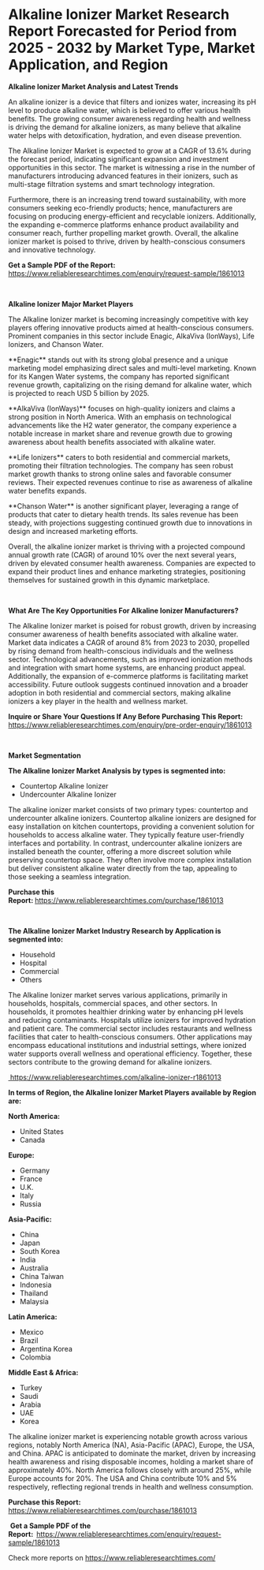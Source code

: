 <p><h1>Alkaline Ionizer Market Research Report Forecasted for Period from 2025 -  2032 by Market Type, Market Application, and Region</h1></p><p><strong>Alkaline Ionizer Market Analysis and Latest Trends</strong></p>
<p><p>An alkaline ionizer is a device that filters and ionizes water, increasing its pH level to produce alkaline water, which is believed to offer various health benefits. The growing consumer awareness regarding health and wellness is driving the demand for alkaline ionizers, as many believe that alkaline water helps with detoxification, hydration, and even disease prevention. </p><p>The Alkaline Ionizer Market is expected to grow at a CAGR of 13.6% during the forecast period, indicating significant expansion and investment opportunities in this sector. The market is witnessing a rise in the number of manufacturers introducing advanced features in their ionizers, such as multi-stage filtration systems and smart technology integration. </p><p>Furthermore, there is an increasing trend toward sustainability, with more consumers seeking eco-friendly products; hence, manufacturers are focusing on producing energy-efficient and recyclable ionizers. Additionally, the expanding e-commerce platforms enhance product availability and consumer reach, further propelling market growth. Overall, the alkaline ionizer market is poised to thrive, driven by health-conscious consumers and innovative technology.</p></p>
<p><strong>Get a Sample PDF of the Report:&nbsp;</strong> <a href="https://www.reliableresearchtimes.com/enquiry/request-sample/1861013?utm_campaign=3585&utm_medium=2&utm_source=Github&utm_content=ia&utm_term=11042025&utm_id=alkaline-ionizer">https://www.reliableresearchtimes.com/enquiry/request-sample/1861013</a></p>
<p>&nbsp;</p>
<p><strong>Alkaline Ionizer Major Market Players</strong></p>
<p><p>The Alkaline Ionizer market is becoming increasingly competitive with key players offering innovative products aimed at health-conscious consumers. Prominent companies in this sector include Enagic, AlkaViva (IonWays), Life Ionizers, and Chanson Water. </p><p>**Enagic** stands out with its strong global presence and a unique marketing model emphasizing direct sales and multi-level marketing. Known for its Kangen Water systems, the company has reported significant revenue growth, capitalizing on the rising demand for alkaline water, which is projected to reach USD 5 billion by 2025.</p><p>**AlkaViva (IonWays)** focuses on high-quality ionizers and claims a strong position in North America. With an emphasis on technological advancements like the H2 water generator, the company experience a notable increase in market share and revenue growth due to growing awareness about health benefits associated with alkaline water.</p><p>**Life Ionizers** caters to both residential and commercial markets, promoting their filtration technologies. The company has seen robust market growth thanks to strong online sales and favorable consumer reviews. Their expected revenues continue to rise as awareness of alkaline water benefits expands.</p><p>**Chanson Water** is another significant player, leveraging a range of products that cater to dietary health trends. Its sales revenue has been steady, with projections suggesting continued growth due to innovations in design and increased marketing efforts.</p><p>Overall, the alkaline ionizer market is thriving with a projected compound annual growth rate (CAGR) of around 10% over the next several years, driven by elevated consumer health awareness. Companies are expected to expand their product lines and enhance marketing strategies, positioning themselves for sustained growth in this dynamic marketplace.</p></p>
<p>&nbsp;</p>
<p><strong>What Are The Key Opportunities For Alkaline Ionizer Manufacturers?</strong></p>
<p><p>The Alkaline Ionizer market is poised for robust growth, driven by increasing consumer awareness of health benefits associated with alkaline water. Market data indicates a CAGR of around 8% from 2023 to 2030, propelled by rising demand from health-conscious individuals and the wellness sector. Technological advancements, such as improved ionization methods and integration with smart home systems, are enhancing product appeal. Additionally, the expansion of e-commerce platforms is facilitating market accessibility. Future outlook suggests continued innovation and a broader adoption in both residential and commercial sectors, making alkaline ionizers a key player in the health and wellness market.</p></p>
<p><strong>Inquire or Share Your Questions If Any Before Purchasing This Report:</strong> <a href="https://www.reliableresearchtimes.com/enquiry/pre-order-enquiry/1861013?utm_campaign=3585&utm_medium=2&utm_source=Github&utm_content=ia&utm_term=11042025&utm_id=alkaline-ionizer">https://www.reliableresearchtimes.com/enquiry/pre-order-enquiry/1861013</a></p>
<p>&nbsp;</p>
<p><strong>Market Segmentation</strong></p>
<p><strong>The Alkaline Ionizer Market Analysis by types is segmented into:</strong></p>
<p><ul><li>Countertop Alkaline Ionizer</li><li>Undercounter Alkaline Ionizer</li></ul></p>
<p><p>The alkaline ionizer market consists of two primary types: countertop and undercounter alkaline ionizers. Countertop alkaline ionizers are designed for easy installation on kitchen countertops, providing a convenient solution for households to access alkaline water. They typically feature user-friendly interfaces and portability. In contrast, undercounter alkaline ionizers are installed beneath the counter, offering a more discreet solution while preserving countertop space. They often involve more complex installation but deliver consistent alkaline water directly from the tap, appealing to those seeking a seamless integration.</p></p>
<p><strong>Purchase this Report:&nbsp;</strong><a href="https://www.reliableresearchtimes.com/purchase/1861013?utm_campaign=3585&utm_medium=2&utm_source=Github&utm_content=ia&utm_term=11042025&utm_id=alkaline-ionizer">https://www.reliableresearchtimes.com/purchase/1861013</a></p>
<p>&nbsp;</p>
<p><strong>The Alkaline Ionizer Market Industry Research by Application is segmented into:</strong></p>
<p><ul><li>Household</li><li>Hospital</li><li>Commercial</li><li>Others</li></ul></p>
<p><p>The Alkaline Ionizer market serves various applications, primarily in households, hospitals, commercial spaces, and other sectors. In households, it promotes healthier drinking water by enhancing pH levels and reducing contaminants. Hospitals utilize ionizers for improved hydration and patient care. The commercial sector includes restaurants and wellness facilities that cater to health-conscious consumers. Other applications may encompass educational institutions and industrial settings, where ionized water supports overall wellness and operational efficiency. Together, these sectors contribute to the growing demand for alkaline ionizers.</p></p>
<p><a href="https://www.reliableresearchtimes.com/alkaline-ionizer-r1861013?utm_campaign=3585&utm_medium=2&utm_source=Github&utm_content=ia&utm_term=11042025&utm_id=alkaline-ionizer">&nbsp;https://www.reliableresearchtimes.com/alkaline-ionizer-r1861013</a></p>
<p><strong>In terms of Region, the Alkaline Ionizer Market Players available by Region are:</strong></p>
<p>
    <p> <strong> North America: </strong>
        <ul>
            <li>United States</li>
            <li>Canada</li>
        </ul>
        </p> 
    <p> <strong> Europe: </strong>
        <ul>
            <li>Germany</li>
            <li>France</li>
            <li>U.K.</li>
            <li>Italy</li>
            <li>Russia</li>
        </ul>
        </p> 
    <p> <strong> Asia-Pacific: </strong>
        <ul>
            <li>China</li>
            <li>Japan</li>
            <li>South Korea</li>
            <li>India</li>
            <li>Australia</li>
            <li>China Taiwan</li>
            <li>Indonesia</li>
            <li>Thailand</li>
            <li>Malaysia</li>
        </ul>
        </p> 
    <p> <strong> Latin America: </strong>
        <ul>
            <li>Mexico</li>
            <li>Brazil</li>
            <li>Argentina Korea</li>
            <li>Colombia</li>
        </ul>
        </p> 
    <p> <strong> Middle East & Africa: </strong>
        <ul>
            <li>Turkey</li>
            <li>Saudi</li>
            <li>Arabia</li>
            <li>UAE</li>
            <li>Korea</li>
        </ul>
    </p>
    </p>
<p><p>The alkaline ionizer market is experiencing notable growth across various regions, notably North America (NA), Asia-Pacific (APAC), Europe, the USA, and China. APAC is anticipated to dominate the market, driven by increasing health awareness and rising disposable incomes, holding a market share of approximately 40%. North America follows closely with around 25%, while Europe accounts for 20%. The USA and China contribute 10% and 5% respectively, reflecting regional trends in health and wellness consumption.</p></p>
<p><strong>Purchase this Report: </strong><a href="https://www.reliableresearchtimes.com/purchase/1861013?utm_campaign=3585&utm_medium=2&utm_source=Github&utm_content=ia&utm_term=11042025&utm_id=alkaline-ionizer">https://www.reliableresearchtimes.com/purchase/1861013</a></p>
<p>&nbsp;<strong>Get a Sample PDF of the Report:&nbsp;&nbsp;</strong><a href="https://www.reliableresearchtimes.com/enquiry/request-sample/1861013?utm_campaign=3585&utm_medium=2&utm_source=Github&utm_content=ia&utm_term=11042025&utm_id=alkaline-ionizer">https://www.reliableresearchtimes.com/enquiry/request-sample/1861013</a></p>
<p><strong></strong></p>
<p>Check more reports on <a href="https://www.reliableresearchtimes.com/?utm_campaign=3585&utm_medium=2&utm_source=Github&utm_content=ia&utm_term=11042025&utm_id=alkaline-ionizer">https://www.reliableresearchtimes.com/</a></p>